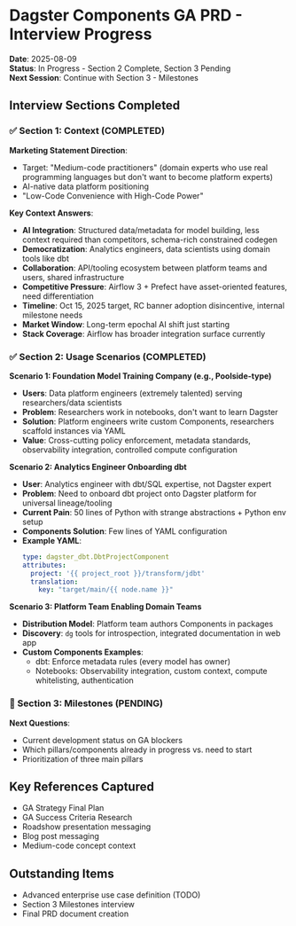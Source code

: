 # Dagster Components GA PRD - Interview Progress

**Date**: 2025-08-09  
**Status**: In Progress - Section 2 Complete, Section 3 Pending  
**Next Session**: Continue with Section 3 - Milestones  

## Interview Sections Completed

### ✅ Section 1: Context (COMPLETED)

**Marketing Statement Direction**:
- Target: "Medium-code practitioners" (domain experts who use real programming languages but don't want to become platform experts)
- AI-native data platform positioning
- "Low-Code Convenience with High-Code Power"

**Key Context Answers**:
- **AI Integration**: Structured data/metadata for model building, less context required than competitors, schema-rich constrained codegen
- **Democratization**: Analytics engineers, data scientists using domain tools like dbt
- **Collaboration**: API/tooling ecosystem between platform teams and users, shared infrastructure
- **Competitive Pressure**: Airflow 3 + Prefect have asset-oriented features, need differentiation
- **Timeline**: Oct 15, 2025 target, RC banner adoption disincentive, internal milestone needs
- **Market Window**: Long-term epochal AI shift just starting
- **Stack Coverage**: Airflow has broader integration surface currently

### ✅ Section 2: Usage Scenarios (COMPLETED)

**Scenario 1: Foundation Model Training Company (e.g., Poolside-type)**
- **Users**: Data platform engineers (extremely talented) serving researchers/data scientists
- **Problem**: Researchers work in notebooks, don't want to learn Dagster
- **Solution**: Platform engineers write custom Components, researchers scaffold instances via YAML
- **Value**: Cross-cutting policy enforcement, metadata standards, observability integration, controlled compute configuration

**Scenario 2: Analytics Engineer Onboarding dbt**
- **User**: Analytics engineer with dbt/SQL expertise, not Dagster expert
- **Problem**: Need to onboard dbt project onto Dagster platform for universal lineage/tooling
- **Current Pain**: 50 lines of Python with strange abstractions + Python env setup
- **Components Solution**: Few lines of YAML configuration
- **Example YAML**:
  ```yaml
  type: dagster_dbt.DbtProjectComponent
  attributes:
    project: '{{ project_root }}/transform/jdbt'
    translation:
      key: "target/main/{{ node.name }}"
  ```

**Scenario 3: Platform Team Enabling Domain Teams**
- **Distribution Model**: Platform team authors Components in packages
- **Discovery**: `dg` tools for introspection, integrated documentation in web app
- **Custom Components Examples**:
  - dbt: Enforce metadata rules (every model has owner)
  - Notebooks: Observability integration, custom context, compute whitelisting, authentication

### 🔄 Section 3: Milestones (PENDING)
**Next Questions**:
- Current development status on GA blockers
- Which pillars/components already in progress vs. need to start
- Prioritization of three main pillars

## Key References Captured
- GA Strategy Final Plan
- GA Success Criteria Research  
- Roadshow presentation messaging
- Blog post messaging
- Medium-code concept context

## Outstanding Items
- Advanced enterprise use case definition (TODO)
- Section 3 Milestones interview
- Final PRD document creation